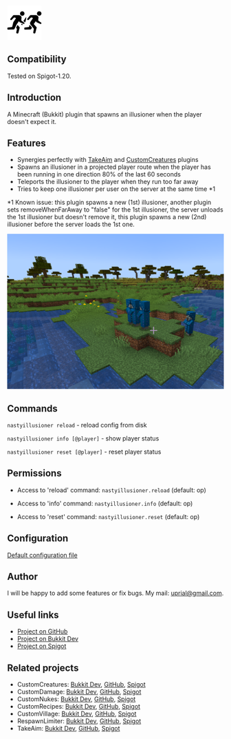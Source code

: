 ![NastyIllusioner Logo](images/nastyillusioner-logo.png)

## Compatibility

Tested on Spigot-1.20.

## Introduction

A Minecraft (Bukkit) plugin that spawns an illusioner when the player doesn't expect it.

## Features

* Synergies perfectly with [TakeAim](https://github.com/uprial/takeaim) and [CustomCreatures](https://github.com/uprial/customcreatures) plugins
* Spawns an illusioner in a projected player route when the player has been running in one direction 80% of the last 60 seconds
* Teleports the illusioner to the player when they run too far away
* Tries to keep one illusioner per user on the server at the same time *1

*1 Known issue: this plugin spawns a new (1st) illusioner, another plugin sets removeWhenFarAway to "false" for the 1st illusioner, the server unloads the 1st illusioner but doesn't remove it, this plugin spawns a new (2nd) illusioner before the server loads the 1st one.

![NastyIllusioner Promo](images/nastyillusioner-promo.png)

## Commands

`nastyillusioner reload` - reload config from disk

`nastyillusioner info [@player]` - show player status

`nastyillusioner reset [@player]` - reset player status

## Permissions

* Access to 'reload' command:
`nastyillusioner.reload` (default: op)

* Access to 'info' command:
`nastyillusioner.info` (default: op)

* Access to 'reset' command:
`nastyillusioner.reset` (default: op)

## Configuration
[Default configuration file](src/main/resources/config.yml)

## Author
I will be happy to add some features or fix bugs. My mail: uprial@gmail.com.

## Useful links
* [Project on GitHub](https://github.com/uprial/nastyillusioner)
* [Project on Bukkit Dev](https://legacy.curseforge.com/minecraft/bukkit-plugins/nastyillusioner)
* [Project on Spigot](https://www.spigotmc.org/resources/nastyillusioner.109715/)

## Related projects
* CustomCreatures: [Bukkit Dev](http://dev.bukkit.org/bukkit-plugins/customcreatures/), [GitHub](https://github.com/uprial/customcreatures), [Spigot](https://www.spigotmc.org/resources/customcreatures.68711/)
* CustomDamage: [Bukkit Dev](http://dev.bukkit.org/bukkit-plugins/customdamage/), [GitHub](https://github.com/uprial/customdamage), [Spigot](https://www.spigotmc.org/resources/customdamage.68712/)
* CustomNukes: [Bukkit Dev](http://dev.bukkit.org/bukkit-plugins/customnukes/), [GitHub](https://github.com/uprial/customnukes), [Spigot](https://www.spigotmc.org/resources/customnukes.68710/)
* CustomRecipes: [Bukkit Dev](https://dev.bukkit.org/projects/custom-recipes), [GitHub](https://github.com/uprial/customrecipes/), [Spigot](https://www.spigotmc.org/resources/customrecipes.89435/)
* CustomVillage: [Bukkit Dev](http://dev.bukkit.org/bukkit-plugins/customvillage/), [GitHub](https://github.com/uprial/customvillage/), [Spigot](https://www.spigotmc.org/resources/customvillage.69170/)
* RespawnLimiter: [Bukkit Dev](https://www.curseforge.com/minecraft/bukkit-plugins/respawn-limiter), [GitHub](https://github.com/uprial/respawnlimiter/), [Spigot](https://www.spigotmc.org/resources/respawnlimiter.106469/)
* TakeAim: [Bukkit Dev](https://dev.bukkit.org/projects/takeaim), [GitHub](https://github.com/uprial/takeaim), [Spigot](https://www.spigotmc.org/resources/takeaim.68713/)
